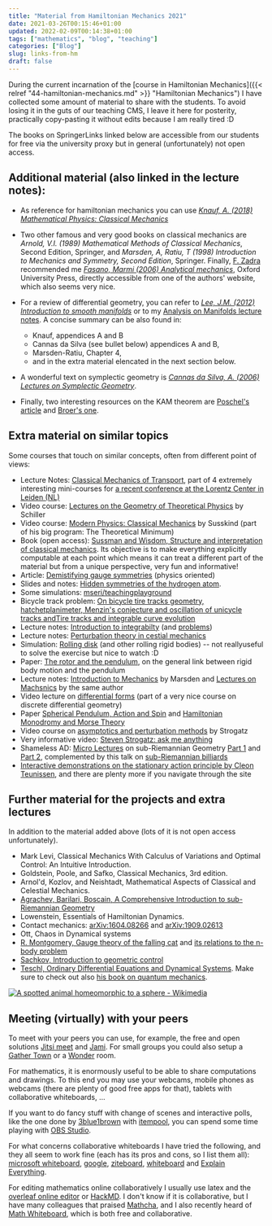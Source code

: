 ```yaml
---
title: "Material from Hamiltonian Mechanics 2021"
date: 2021-03-26T00:15:46+01:00
updated: 2022-02-09T00:14:38+01:00
tags: ["mathematics", "blog", "teaching"]
categories: ["Blog"]
slug: links-from-hm
draft: false
---
```


During the current incarnation of the [course in Hamiltonian Mechanics]({{< relref "44-hamiltonian-mechanics.md" >}} "Hamiltonian Mechanics") I have collected some amount of material to share with the students.
To avoid losing it in the guts of our teaching CMS, I leave it here for posterity, practically copy-pasting it without edits because I am really tired :D

The books on SpringerLinks linked below are accessible from our students for free via the university proxy but in general (unfortunately) not open access.

## Additional material (also linked in the lecture notes):

- As reference for hamiltonian mechanics you can use [_Knauf, A. (2018) Mathematical Physics: Classical Mechanics_](https://link.springer.com/book/10.1007%2F978-3-662-55774-7)

- Two other famous and very good books on classical mechanics are _Arnold, V.I. (1989) Mathematical Methods of Classical Mechanics_, Second Edition, Springer, and _Marsden, A, Ratiu, T (1998) Introduction to Mechanics and Symmetry, Second Edition_, Springer. Finally, [F. Zadra](https://sites.google.com/view/fzadra/) recommended me [_Fasano, Marmi (2006) Analytical mechanics_](https://web.archive.org/web/20180417155852/http://homepage.sns.it/marmi/papers/Fasano,%20A.%20&%20Marmi,%20S.%20-%20Analytical%20mechanics%20(Oxford,%202006).pdf), Oxford University Press, directly accessible from one of the authors' website, which also seems very nice.

- For a review of differential geometry, you can refer to [_Lee, J.M. (2012) Introduction to smooth manifolds_](https://link.springer.com/book/10.1007%2F978-1-4419-9982-5) or to my [Analysis on Manifolds lecture notes](https://github.com/mseri/AoM/releases). A concise summary can be also found in:
    - Knauf, appendices A and B
    - Cannas da Silva (see bullet below) appendices A and B,
    - Marsden-Ratiu, Chapter 4,
    - and in the extra material elencated in the next section below.

- A wonderful text on symplectic geometry is [_Cannas da Silva, A. (2006) Lectures on Symplectic Geometry_](https://people.math.ethz.ch/~acannas/Papers/lsg.pdf).

- Finally, two interesting resources on the KAM theorem are [Poschel's article](https://arxiv.org/abs/0908.2234) and [Broer's one](https://web.archive.org/web/20090625190403/http://www.math.rug.nl/~broer/pdf/Ultimate.pdf).

## Extra material on similar topics

Some courses that touch on similar concepts, often from different point of views:

- Lecture Notes: [Classical Mechanics of Transport](https://unishare.nl/index.php/s/eAYsg7ADKQXa2Wy/download/A%20Knauf%20-%20Classical%20Mechanics%20and%20Transport.pdf), part of 4 extremely interesting mini-courses for [a recent conference at the Lorentz Center in Leiden (NL)](https://www.lorentzcenter.nl/learning-from-insulators-new-trends-in-the-study-of-conductivity-of-metals.html)
- Video course: [Lectures on the Geometry of Theoretical Physics](https://www.fau.tv/course/id/242) by Schiller
- Video course: [Modern Physics: Classical Mechanics](https://www.youtube.com/watch?v=pyX8kQ-JzHI) by Susskind  (part of his big program: The Theoretical Minimum)
- Book (open access): [Sussman and Wisdom, Structure and interpretation of classical mechanics](https://web.archive.org/web/20210228005141/https://mitpress.mit.edu/sites/default/files/titles/content/sicm_edition_2/book.html). Its objective is to make everything explicitly computable at each point which means it can treat a different part of the material but from a unique perspective, very fun and informative!
- Article: [Demistifying gauge symmetries](https://arxiv.org/pdf/1901.10420.pdf) (physics oriented)
- Slides and notes: [Hidden symmetries of the hydrogen atom](https://math.ucr.edu/home//baez/hydrogen/4d/).
- Some simulations: [mseri/teachingplayground](https://github.com/mseri/teachingplayground)
- Bicycle track problem: [On bicycle tire tracks geometry, hatchetplanimeter, Menzin's conjecture and oscillation of unicycle tracks andTire tracks and integrable curve evolution](https://arxiv.org/abs/0801.4396)
- Lecture notes: [Introduction to integrabilty](https://people.phys.ethz.ch/~nbeisert/lectures/Int-16HS-Notes.pdf) (and [problems](https://people.phys.ethz.ch/~nbeisert/lectures/Int-16HS-Problems.pdf))
- Lecture notes: [Perturbation theory in cestial mechanics](https://web.ma.utexas.edu/mp_arc/c/07/07-303.pdf)
- Simulation: [Rolling disk](https://rotations.berkeley.edu/the-rolling-disk/) (and other rolling rigid bodies) -- not reallyuseful to solve the exercise but nice to watch :D
- Paper: [The rotor and the pendulum](https://www.researchgate.net/publication/45636436_The_Rotor_and_the_Pendulum), on the general link between rigid body motion and the pendulum
- Lecture notes: [Introduction to Mechanics](https://core.ac.uk/download/pdf/4887416.pdf) by Marsden and [Lectures on Machsnics](http://www.cds.caltech.edu/~marsden/volume/LecturesOnMechanics/lom.pdf#page11) by the same author
- Video lecture on [differential forms](https://youtu.be/4zicWglBfIE) (part of a very nice course on discrete differential geometry)
- Paper [Spherical Pendulum, Action and Spin](https://webspace.science.uu.nl/~hanss102/gm349/RDWW96.pdf) and [Hamiltonian Monodromy and Morse Theory](https://www.researchgate.net/publication/336224144_Hamiltonian_Monodromy_and_Morse_Theory)
- Video course on [asymptotics and perturbation methods](https://youtube.com/playlist?list=PL5EH0ZJ7V0jV7kMYvPcZ7F9oaf_YAlfbI) by Strogatz
- Very informative video: [Steven Strogatz: ask me anything](https://www.youtube.com/watch?v=wZBEFmkmogs)
- Shameless AD: [Micro Lectures](https://www.few.vu.nl/~trt800/ddtg/serinotes.pdf) on sub-Riemannian Geometry [Part 1](https://www.youtube.com/watch?v=RqM9_PzO5-M) and [Part 2](https://www.youtube.com/watch?v=VDR0jUMCHsc), complemented by this talk on [sub-Riemannian billiards](https://www.youtube.com/watch?v=Rp5pHUjSRw8)
- [Interactive demonstrations on the stationary action principle by Cleon Teunissen](http://cleonis.nl/physics/phys256/energy_position_equation.php), and there are plenty more if you navigate through the site

## Further material for the projects and extra lectures

In addition to the material added above (lots of it is not open access unfortunately).

- Mark Levi, Classical Mechanics With Calculus of Variations and Optimal Control: An Intuitive Introduction.
- Goldstein, Poole, and Safko, Classical Mechanics, 3rd edition.
- Arnol'd, Kozlov, and Neishtadt, Mathematical Aspects of Classical and Celestial Mechanics.
- [Agrachev, Barilari, Boscain, A Comprehensive Introduction to sub-Riemannian Geometry](https://people.sissa.it/~agrachev/agrachev_files/ABB-final-SRnotes.pdf)
- Lowenstein, Essentials of Hamiltonian Dynamics.
- Contact mechanics: [arXiv:1604.08266](https://arxiv.org/abs/1604.08266) and [arXiv:1909.02613](https://arxiv.org/abs/1909.02613)
- Ott, Chaos in Dynamical systems
- [R. Montgomery, Gauge theory of the falling cat](https://pdfs.semanticscholar.org/a9e0/63e5bc89d3251c6c1c188e4304ac5c9ff520.pdf) and [its relations to the n-body problem](https://qig.itp.uni-hannover.de/~giulini/papers/DiffGeom/LittlejohnReinsch_RMP69_1997.pdf)
- [Sachkov, Introduction to geometric control](https://arxiv.org/abs/1903.00211)
- [Teschl, Ordinary Differential Equations and Dynamical Systems](https://www.mat.univie.ac.at/~gerald/ftp/book-ode/index.html). Make sure to check out also [his book on quantum mechanics](https://www.mat.univie.ac.at/~gerald/ftp/book-schroe/index.html).

[![A spotted animal homeomorphic to a sphere - Wikimedia](https://upload.wikimedia.org/wikipedia/commons/2/24/Spot_the_cow.gif)](https://commons.wikimedia.org/wiki/File:Spot_the_cow.gif)

## Meeting (virtually) with your peers

To meet with your peers you can use, for example, the free and open solutions [Jitsi meet](https://meet.jit.si/) and [Jami](https://jami.net/). For small groups you could also setup a [Gather Town](https://gather.town) or a [Wonder](https://www.wonder.me/) room.

For mathematics, it is enormously useful to be able to share computations and drawings.
To this end you may use your webcams, mobile phones as webcams (there are plenty of good free apps for that), tablets with collaborative whiteboards, ...

If you want to do fancy stuff with change of scenes and interactive polls, like the one done by [3blue1brown](https://itempool.com/) with [itempool](https://itempool.com/), you can spend some time playing with [OBS Studio](https://obsproject.com/).

For what concerns collaborative whiteboards I have tried the following, and they all seem to work fine (each has its pros and cons, so I list them all): [microsoft whiteboard](https://whiteboard.microsoft.com), [google](https://jamboard.google.com), [ziteboard](https://ziteboard.com/), [whiteboard](https://witeboard.com/) and [Explain Everything](https://explaineverything.com/).

For editing mathematics online collaboratively I usually use latex and the [overleaf online editor](https://www.overleaf.com/) or [HackMD](https://hackmd.io). I don't know if it is collaborative, but I have many colleagues that praised [Mathcha](https://www.mathcha.io/), and I also recently heard of [Math Whiteboard](https://www.mathwhiteboard.com/), which is both free and collaborative.


